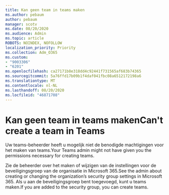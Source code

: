 ```yaml
---
title: Kan geen team in teams maken
ms.author: pebaum
author: pebaum
manager: scotv
ms.date: 08/20/2020
ms.audience: Admin
ms.topic: article
ROBOTS: NOINDEX, NOFOLLOW
localization_priority: Priority
ms.collection: Adm_O365
ms.custom:
- "9003306"
- "6201"
ms.openlocfilehash: ca27171b8e318dd4c92441f731565af683b74365
ms.sourcegitcommit: 5a76ffd17b09b1f4daf041fbc08a6512172198a6
ms.translationtype: MT
ms.contentlocale: nl-NL
ms.lasthandoff: 08/20/2020
ms.locfileid: "46871708"
---
```

# <a name="cant-create-a-team-in-teams"></a><span data-ttu-id="3c6f1-102">Kan geen team in teams maken</span><span class="sxs-lookup"><span data-stu-id="3c6f1-102">Can't create a team in Teams</span></span>

<span data-ttu-id="3c6f1-103">Uw teams-beheerder heeft u mogelijk niet de benodigde machtigingen voor het maken van teams.</span><span class="sxs-lookup"><span data-stu-id="3c6f1-103">Your Teams admin might not have given you the permissions necessary for creating teams.</span></span>  

<span data-ttu-id="3c6f1-104">Zie de beheerder over het maken of wijzigen van de instellingen voor de beveiligingsgroep van de organisatie in Microsoft 365.</span><span class="sxs-lookup"><span data-stu-id="3c6f1-104">See the admin about creating or changing the organization’s security group settings in Microsoft 365.</span></span> <span data-ttu-id="3c6f1-105">Als u aan de beveiligingsgroep bent toegevoegd, kunt u teams maken.</span><span class="sxs-lookup"><span data-stu-id="3c6f1-105">If you are added to the security group, you can create teams.</span></span>